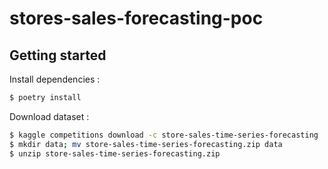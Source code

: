 # stores-sales-forecasting-poc



## Getting started


Install dependencies :

```sh
$ poetry install
```

Download dataset :

```sh
$ kaggle competitions download -c store-sales-time-series-forecasting
$ mkdir data; mv store-sales-time-series-forecasting.zip data
$ unzip store-sales-time-series-forecasting.zip
```
